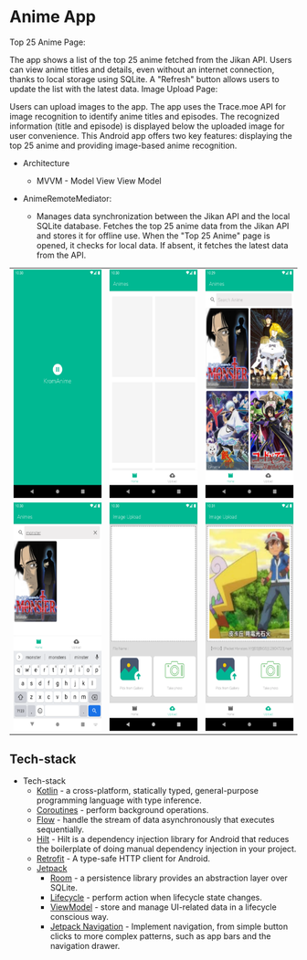 # Anime App

Top 25 Anime Page:

The app shows a list of the top 25 anime fetched from the Jikan API.
Users can view anime titles and details, even without an internet connection, thanks to local storage using SQLite.
A "Refresh" button allows users to update the list with the latest data.
Image Upload Page:

Users can upload images to the app.
The app uses the Trace.moe API for image recognition to identify anime titles and episodes.
The recognized information (title and episode) is displayed below the uploaded image for user convenience.
This Android app offers two key features: displaying the top 25 anime and providing image-based anime recognition.

* Architecture
    * MVVM - Model View View Model

* AnimeRemoteMediator:
  * Manages data synchronization between the Jikan API and the local SQLite database.
  Fetches the top 25 anime data from the Jikan API and stores it for offline use.
  When the "Top 25 Anime" page is opened, it checks for local data. If absent, it fetches the latest data from the API.

<table>
<tr>
<td>
<img  width="200" height="400" src="./screenshots/01.png"/>
</td>
<td>
<img  width="200" height="400" src="./screenshots/02.png"/>
</td>
<td>
<img  width="200" height="400" src="./screenshots/03.png"/>
</td>
</tr>

<tr>
<td>
<img  width="200" height="400" src="./screenshots/04.png"/>
</td>
<td>
<img  width="200" height="400" src="./screenshots/05.png"/>
</td>
<td>
<img  width="200" height="400" src="./screenshots/06.png"/>
</td>
</tr>
</table>

## Tech-stack
* Tech-stack
    * [Kotlin](https://kotlinlang.org/) - a cross-platform, statically typed, general-purpose programming language with type inference.
    * [Coroutines](https://kotlinlang.org/docs/reference/coroutines-overview.html) - perform background operations.
    * [Flow](https://kotlinlang.org/docs/reference/coroutines/flow.html) - handle the stream of data asynchronously that executes sequentially.
    * [Hilt](https://developer.android.com/training/dependency-injection/hilt-android) - Hilt is a dependency injection library for Android that reduces the boilerplate of doing manual dependency injection in your project.
    * [Retrofit](https://square.github.io/retrofit/) - A type-safe HTTP client for Android.
    * [Jetpack](https://developer.android.com/jetpack)
        * [Room](https://developer.android.com/topic/libraries/architecture/room) - a persistence library provides an abstraction layer over SQLite.
        * [Lifecycle](https://developer.android.com/topic/libraries/architecture/lifecycle) - perform action when lifecycle state changes.
        * [ViewModel](https://developer.android.com/topic/libraries/architecture/viewmodel) - store and manage UI-related data in a lifecycle conscious way.
        * [Jetpack Navigation](https://developer.android.com/guide/navigation/navigation-getting-started) -  Implement navigation, from simple button clicks to more complex patterns, such as app bars and the navigation drawer.

